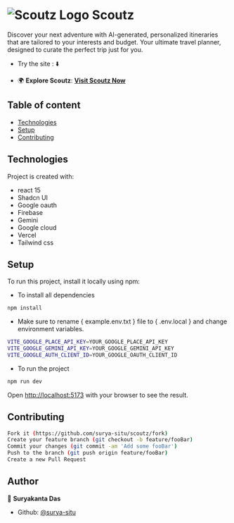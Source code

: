 # ![Scoutz Logo](https://scoutz.vercel.app/logo.svg) Scoutz 
Discover your next adventure with AI-generated, personalized itineraries that are tailored to your interests and budget. Your ultimate travel planner, designed to curate the perfect trip just for you.

- Try the site : ⬇️

- 🌍 **Explore Scoutz**: [**Visit Scoutz Now**](https://scoutz.vercel.app/)


## Table of content
* [Technologies](#technologies)
* [Setup](#setup)
* [Contributing](#contributing)

## Technologies
Project is created with:
* react 15
* Shadcn UI
* Google oauth
* Firebase
* Gemini
* Google cloud
* Vercel
* Tailwind css

## Setup
To run this project, install it locally using npm:

- To install all dependencies
```bash
npm install
```
- Make sure to rename { example.env.txt } file to { .env.local } and  change environment variables.
```bash
VITE_GOOGLE_PLACE_API_KEY=YOUR_GOOGLE_PLACE_API_KEY
VITE_GOOGLE_GEMINI_API_KEY=YOUR_GOOGLE_GEMINI_API_KEY
VITE_GOOGLE_AUTH_CLIENT_ID=YOUR_GOOGLE_OAUTH_CLIENT_ID
```

- To run the project
```bash
npm run dev
```
Open [http://localhost:5173](http://localhost:5173) with your browser to see the result.

## Contributing
```bash
Fork it (https://github.com/surya-situ/scoutz/fork)
Create your feature branch (git checkout -b feature/fooBar)
Commit your changes (git commit -am 'Add some fooBar')
Push to the branch (git push origin feature/fooBar)
Create a new Pull Request
```

## Author

👤 **Suryakanta Das**

* Github: [@surya-situ](https://github.com/surya-situ)
